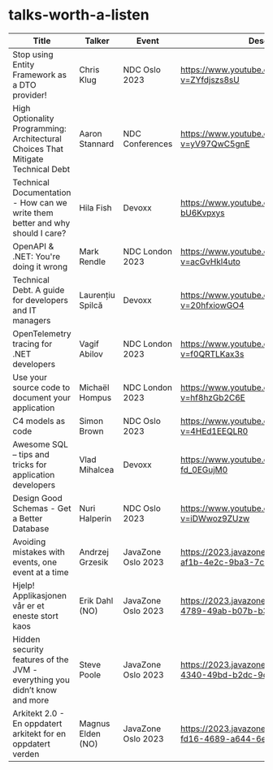 # talks-worth-a-listen


| Title                                                                            | Talker           | Event           | Description                                   | Notes    |
| -------------------------------------------------------------------------------- | ---------------- | --------------- | --------------------------------------------- | --- |
| Stop using Entity Framework as a DTO provider!                                   | Chris Klug       | NDC Oslo 2023   | <https://www.youtube.com/watch?v=ZYfdjszs8sU> |     |
| High Optionality Programming: Architectural Choices That Mitigate Technical Debt | Aaron Stannard   | NDC Conferences | <https://www.youtube.com/watch?v=yV97QwC5gnE> |     |
| Technical Documentation - How can we write them better and why should I care?    | Hila Fish        | Devoxx          | <https://www.youtube.com/watch?v=7-bU6Kvpxys> |     |
| OpenAPI & .NET: You're doing it wrong                                            | Mark Rendle      | NDC London 2023 | <https://www.youtube.com/watch?v=acGvHkl4uto> |     |
| Technical Debt. A guide for developers and IT managers                           | Laurențiu Spilcă | Devoxx          | <https://www.youtube.com/watch?v=20hfxiowGO4> |     |
| OpenTelemetry tracing for .NET developers                                        | Vagif Abilov     | NDC London 2023 | <https://www.youtube.com/watch?v=f0QRTLKax3s> |     |
| Use your source code to document your application                                | Michaël Hompus   | NDC London 2023 | <https://www.youtube.com/watch?v=hf8hzGb2C6E> |     |
| C4 models as code                                                                | Simon Brown      | NDC Oslo 2023   | <https://www.youtube.com/watch?v=4HEd1EEQLR0> |     |
| Awesome SQL – tips and tricks for application developers                         | Vlad Mihalcea    | Devoxx          | <https://www.youtube.com/watch?v=-fd_0EGujM0> |     |
| Design Good Schemas - Get a Better Database                                      | Nuri Halperin    | NDC Oslo 2023   | <https://www.youtube.com/watch?v=iDWwoz9ZUzw> | [Notes](design-good-schemas-get-better-database.md)    |
| Avoiding mistakes with events, one event at a time  |  Andrzej Grzesik  | JavaZone Oslo 2023  |  <https://2023.javazone.no/program/1306f8e9-af1b-4e2c-9ba3-7c4771b6aba1>  |
| Hjelp! Applikasjonen vår er et eneste stort kaos  |   Erik Dahl (NO)  |   JavaZone Oslo 2023  | <https://2023.javazone.no/program/3572508a-4789-49ab-b07b-b3f49d9c5754>   |   |
|   Hidden security features of the JVM - everything you didn’t know and more   |   Steve Poole |   JavaZone Oslo 2023  |   <https://2023.javazone.no/program/243609e5-4340-49bd-b2dc-9db5f6689146> |   |
|   Arkitekt 2.0 - En oppdatert arkitekt for en oppdatert verden    |   Magnus Elden (NO)   |   JavaZone Oslo 2023  |   <https://2023.javazone.no/program/f2395670-fd16-4689-a644-6e4df50c4361>  |   |

